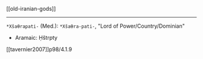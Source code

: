 [[old-iranian-gods]]
***
`*Xšaθrapati-` (Med.): `*Xšaθra-pati-`, "Lord of Power/Country/Dominian"
- Aramaic: Ḥštrpty

[[tavernier2007]]p98/4.1.9